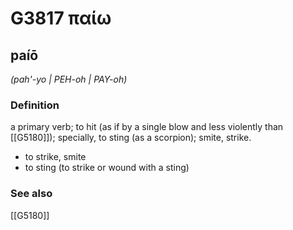 # G3817 παίω

## paíō

_(pah'-yo | PEH-oh | PAY-oh)_

### Definition

a primary verb; to hit (as if by a single blow and less violently than [[G5180]]); specially, to sting (as a scorpion); smite, strike.

- to strike, smite
- to sting (to strike or wound with a sting)

### See also

[[G5180]]

